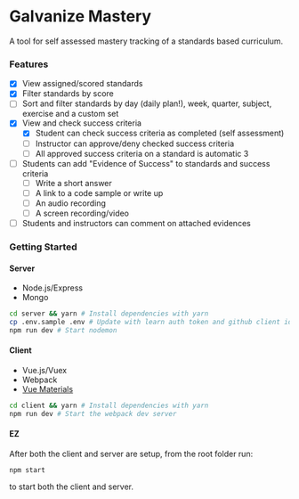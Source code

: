 # Galvanize Mastery

A tool for self assessed mastery tracking of a standards based curriculum.

### Features

* [x] View assigned/scored standards
* [x] Filter standards by score
* [ ] Sort and filter standards by day (daily plan!), week, quarter, subject, exercise and a custom set
* [x] View and check success criteria
	* [x] Student can check success criteria as completed (self assessment)
	* [ ] Instructor can approve/deny checked success criteria
	* [ ] All approved success criteria on a standard is automatic 3
* [ ] Students can add "Evidence of Success" to standards and success criteria
	* [ ] Write a short answer
	* [ ] A link to a code sample or write up
	* [ ] An audio recording
	* [ ] A screen recording/video
* [ ] Students and instructors can comment on attached evidences

### Getting Started

#### Server

* Node.js/Express
* Mongo

```sh
cd server && yarn # Install dependencies with yarn
cp .env.sample .env # Update with learn auth token and github client id/secret
npm run dev # Start nodemon
```

#### Client

* Vue.js/Vuex
* Webpack
* [Vue Materials](http://johnleider.com/vue-materials-docs/)

```sh
cd client && yarn # Install dependencies with yarn
npm run dev # Start the webpack dev server
```

#### EZ

After both the client and server are setup, from the root folder run:

`npm start`

 to start both the client and server.
